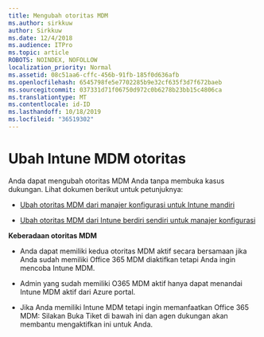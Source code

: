 ```yaml
---
title: Mengubah otoritas MDM
ms.author: sirkkuw
author: Sirkkuw
ms.date: 12/4/2018
ms.audience: ITPro
ms.topic: article
ROBOTS: NOINDEX, NOFOLLOW
localization_priority: Normal
ms.assetid: 08c51aa6-cffc-456b-91fb-185f0d636afb
ms.openlocfilehash: 6545798fe5e7702285b9e32cf635f3d7f672baeb
ms.sourcegitcommit: 037331d71f06750d972c0b6278b23bb15c4806ca
ms.translationtype: MT
ms.contentlocale: id-ID
ms.lasthandoff: 10/18/2019
ms.locfileid: "36519302"
---
```

# <a name="change-intune-mdm-authority"></a>Ubah Intune MDM otoritas

Anda dapat mengubah otoritas MDM Anda tanpa membuka kasus dukungan. Lihat dokumen berikut untuk petunjuknya:
  
- [Ubah otoritas MDM dari manajer konfigurasi untuk Intune mandiri](https://docs.microsoft.com/sccm/mdm/deploy-use/migrate-change-mdm-authority)
    
- [Ubah otoritas MDM dari Intune berdiri sendiri untuk manajer konfigurasi](https://docs.microsoft.com/sccm/mdm/deploy-use/change-mdm-authority)
    
 **Keberadaan otoritas MDM**
  
- Anda dapat memiliki kedua otoritas MDM aktif secara bersamaan jika Anda sudah memiliki Office 365 MDM diaktifkan tetapi Anda ingin mencoba Intune MDM.
    
- Admin yang sudah memiliki O365 MDM aktif hanya dapat menandai Intune MDM aktif dari Azure portal.
    
- Jika Anda memiliki Intune MDM tetapi ingin memanfaatkan Office 365 MDM: Silakan Buka Tiket di bawah ini dan agen dukungan akan membantu mengaktifkan ini untuk Anda.
    

